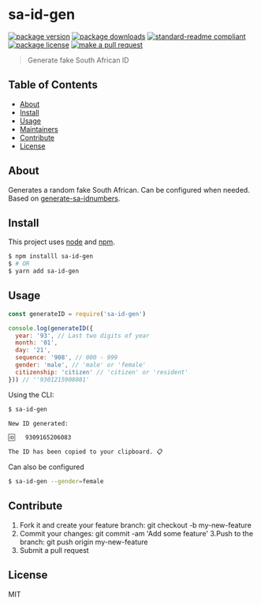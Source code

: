 
# sa-id-gen
[![package version](https://img.shields.io/npm/v/sa-id-gen.svg?style=flat-square)](https://npmjs.org/package/sa-id-gen)
[![package downloads](https://img.shields.io/npm/dm/sa-id-gen.svg?style=flat-square)](https://npmjs.org/package/sa-id-gen)
[![standard-readme compliant](https://img.shields.io/badge/readme%20style-standard-brightgreen.svg?style=flat-square)](https://github.com/RichardLitt/standard-readme)
[![package license](https://img.shields.io/npm/l/sa-id-gen.svg?style=flat-square)](https://npmjs.org/package/sa-id-gen)
[![make a pull request](https://img.shields.io/badge/PRs-welcome-brightgreen.svg?style=flat-square)](http://makeapullrequest.com)

> Generate fake South African ID

## Table of Contents

- [About](#about)
- [Install](#install)
- [Usage](#usage)
- [Maintainers](#maintainers)
- [Contribute](#contribute)
- [License](#License)

## About

Generates a random fake South African. Can be configured when needed. Based on [generate-sa-idnumbers](https://github.com/Chris927/generate-sa-idnumbers).

## Install

This project uses [node](https://nodejs.org) and [npm](https://www.npmjs.com). 

```sh
$ npm installl sa-id-gen
$ # OR
$ yarn add sa-id-gen
```

## Usage

```js
const generateID = require('sa-id-gen')

console.log(generateID({
  year: '93', // Last two digits of year
  month: '01',
  day: '21',
  sequence: '908', // 000 - 999
  gender: 'male', // 'male' or 'female'
  citizenship: 'citizen' // 'citizen' or 'resident'
})) // ''9301215908081'

```

Using the CLI:

```sh
$ sa-id-gen

New ID generated:

🆔   9309165206083

The ID has been copied to your clipboard. 📋
```

Can also be configured

```sh
$ sa-id-gen --gender=female
```

## Contribute

1. Fork it and create your feature branch: git checkout -b my-new-feature
2. Commit your changes: git commit -am 'Add some feature'
3.Push to the branch: git push origin my-new-feature 
4. Submit a pull request

## License

MIT
    